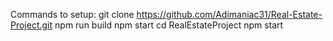 Commands to setup: 
git clone https://github.com/Adimaniac31/Real-Estate-Project.git
npm run build
npm start
cd RealEstateProject
npm start
